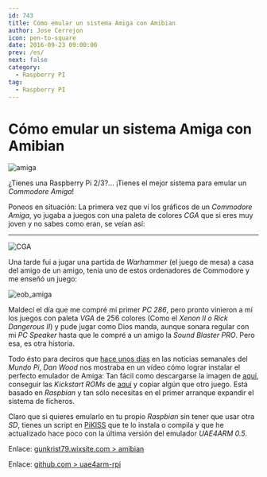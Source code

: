 ```yaml
---
id: 743
title: Cómo emular un sistema Amiga con Amibian
author: Jose Cerrejon
icon: pen-to-square
date: 2016-09-23 09:00:00
prev: /es/
next: false
category:
  - Raspberry PI
tag:
  - Raspberry PI
---
```


# Cómo emular un sistema Amiga con Amibian

![amiga](/images/Amiga-A500.jpg)

¿Tienes una Raspberry Pi 2/3?... ¡Tienes el mejor sistema para emular un *Commodore Amiga*!

Poneos en situación: La primera vez que ví los gráficos de un *Commodore Amiga*, yo jugaba a juegos con una paleta de colores *CGA* que si eres muy joven y no sabes como eran, se veían así:

- - -
![CGA](http://www.gusworld.com.au/games/cat/ac1.gif)

Una tarde fui a jugar una partida de *Warhammer* (el juego de mesa) a casa del amigo de un amigo, tenía uno de estos ordenadores de Commodore  y me enseñó un juego:

![eob_amiga](/images/2016/09/eob_amiga.png)

Maldecí el día que me compré mi primer *PC 286*, pero pronto vinieron a mí los juegos con paleta *VGA* de 256 colores (Como el *Xenon II o Rick Dangerous II*) y pude jugar como Dios manda, aunque sonara regular con mi *PC Speaker* hasta que le compré a un amigo la *Sound Blaster PRO*. Pero esa, es otra historia.

Todo ésto para deciros que [hace unos días](/post.php?id=734) en las noticias semanales del *Mundo Pi*, *Dan Wood* nos mostraba en un vídeo cómo lograr instalar el perfecto emulador de Amiga: Tan fácil como descargarse la imagen de [aquí](http://bit.ly/Amibiandownload), conseguir las *Kickstart ROMs* de [aquí](/res/Amiga_roms.zip) y copiar algún que otro juego. Está basado en *Raspbian* y tan sólo necesitas en el primer arranque expandir el sistema de ficheros.

Claro que si quieres emularlo en tu propio *Raspbian* sin tener que usar otra *SD*, tienes un script en [PiKISS](https://github.com/jmcerrejon/PiKISS) que te lo instala o compila y que he actualizado hace poco con la última versión del emulador *UAE4ARM 0.5*.

Enlace: [gunkrist79.wixsite.com > amibian](http://gunkrist79.wixsite.com/amibian)

Enlace: [github.com > uae4arm-rpi](https://github.com/midwan/uae4arm-rpi)